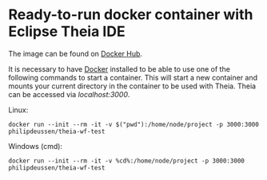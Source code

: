 # Ready-to-run docker container with Eclipse Theia IDE

The image can be found on [Docker Hub](https://hub.docker.com/r/philipdeussen/theia-wf-test).

It is necessary to have [Docker](https://www.docker.com/products/docker-desktop) installed to be able to use one of the following commands to start a container. 
This will start a new container and mounts your current directory in the container to be used with Theia.
Theia can be accessed via _localhost:3000_.


Linux:
```
docker run --init --rm -it -v $("pwd"):/home/node/project -p 3000:3000 philipdeussen/theia-wf-test
```

Windows (cmd):
```
docker run --init --rm -it -v %cd%:/home/node/project -p 3000:3000 philipdeussen/theia-wf-test
```

